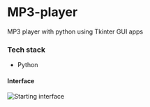 # MP3-player
MP3 player with python using Tkinter GUI apps

### Tech stack
- Python

#### Interface
![Starting interface](D:\mp3\demo) 
